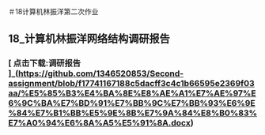 ＃18计算机林振洋第二次作业
## 18_计算机林振洋网络结构调研报告
### [ 点击下载:调研报告 ]_(https://github.com/1346520853/Second-assignment/blob/f17741167188c5dacff3c4c1b66595e2369f03aa/%E5%85%B3%E4%BA%8E%E8%AE%A1%E7%AE%97%E6%9C%BA%E7%BD%91%E7%BB%9C%E7%BB%93%E6%9E%84%E7%B1%BB%E5%9E%8B%E7%9A%84%E8%B0%83%E7%A0%94%E6%8A%A5%E5%91%8A.docx)
